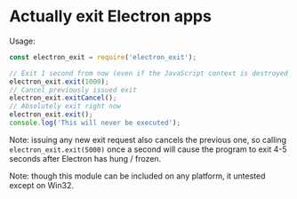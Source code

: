 Actually exit Electron apps
============================

Usage:
```javascript
const electron_exit = require('electron_exit');

// Exit 1 second from now (even if the JavaScript context is destroyed between now and then)
electron_exit.exit(1000);
// Cancel previously issued exit
electron_exit.exitCancel();
// Absolutely exit right now
electron_exit.exit();
console.log('This will never be executed');
```

Note: issuing any new exit request also cancels the previous one, so calling `electron_exit.exit(5000)` once a second will cause the program to exit 4-5 seconds after Electron has hung / frozen.

Note: though this module can be included on any platform, it untested except on Win32.